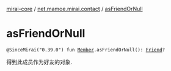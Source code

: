 [mirai-core](../index.md) / [net.mamoe.mirai.contact](index.md) / [asFriendOrNull](./as-friend-or-null.md)

# asFriendOrNull

`@SinceMirai("0.39.0") fun `[`Member`](-member/index.md)`.asFriendOrNull(): `[`Friend`](-friend/index.md)`?`

得到此成员作为好友的对象.


